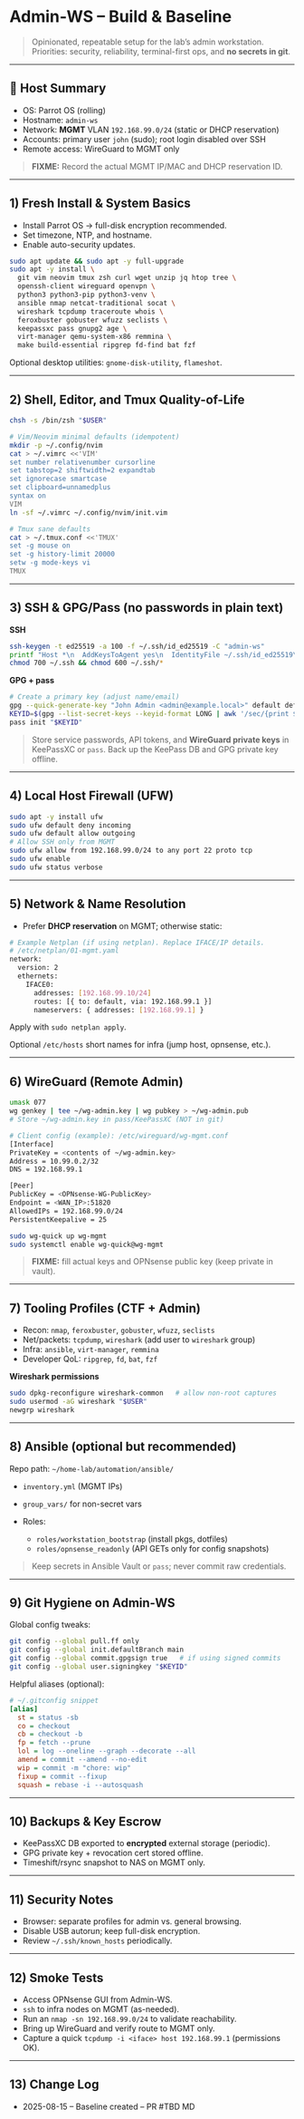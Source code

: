 # Admin-WS – Build & Baseline

> Opinionated, repeatable setup for the lab’s admin workstation.  
> Priorities: security, reliability, terminal-first ops, and **no secrets in git**.

---

## 🧾 Host Summary
- OS: Parrot OS (rolling)  
- Hostname: `admin-ws`  
- Network: **MGMT** VLAN `192.168.99.0/24` (static or DHCP reservation)  
- Accounts: primary user `john` (sudo); root login disabled over SSH  
- Remote access: WireGuard to MGMT only

> **FIXME:** Record the actual MGMT IP/MAC and DHCP reservation ID.

---

## 1) Fresh Install & System Basics
- Install Parrot OS → full-disk encryption recommended.
- Set timezone, NTP, and hostname.
- Enable auto-security updates.

```bash
sudo apt update && sudo apt -y full-upgrade
sudo apt -y install \
  git vim neovim tmux zsh curl wget unzip jq htop tree \
  openssh-client wireguard openvpn \
  python3 python3-pip python3-venv \
  ansible nmap netcat-traditional socat \
  wireshark tcpdump traceroute whois \
  feroxbuster gobuster wfuzz seclists \
  keepassxc pass gnupg2 age \
  virt-manager qemu-system-x86 remmina \
  make build-essential ripgrep fd-find bat fzf
````

Optional desktop utilities: `gnome-disk-utility`, `flameshot`.

---

## 2) Shell, Editor, and Tmux Quality-of-Life

```bash
chsh -s /bin/zsh "$USER"

# Vim/Neovim minimal defaults (idempotent)
mkdir -p ~/.config/nvim
cat > ~/.vimrc <<'VIM'
set number relativenumber cursorline
set tabstop=2 shiftwidth=2 expandtab
set ignorecase smartcase
set clipboard=unnamedplus
syntax on
VIM
ln -sf ~/.vimrc ~/.config/nvim/init.vim

# Tmux sane defaults
cat > ~/.tmux.conf <<'TMUX'
set -g mouse on
set -g history-limit 20000
setw -g mode-keys vi
TMUX
```

---

## 3) SSH & GPG/Pass (no passwords in plain text)

**SSH**

```bash
ssh-keygen -t ed25519 -a 100 -f ~/.ssh/id_ed25519 -C "admin-ws"
printf "Host *\n  AddKeysToAgent yes\n  IdentityFile ~/.ssh/id_ed25519\n" >> ~/.ssh/config
chmod 700 ~/.ssh && chmod 600 ~/.ssh/*
```

**GPG + pass**

```bash
# Create a primary key (adjust name/email)
gpg --quick-generate-key "John Admin <admin@example.local>" default default never
KEYID=$(gpg --list-secret-keys --keyid-format LONG | awk '/sec/{print $2}' | sed -n '1s|.*/||p')
pass init "$KEYID"
```

> Store service passwords, API tokens, and **WireGuard private keys** in KeePassXC or `pass`.
> Back up the KeePass DB and GPG private key offline.

---

## 4) Local Host Firewall (UFW)

```bash
sudo apt -y install ufw
sudo ufw default deny incoming
sudo ufw default allow outgoing
# Allow SSH only from MGMT
sudo ufw allow from 192.168.99.0/24 to any port 22 proto tcp
sudo ufw enable
sudo ufw status verbose
```

---

## 5) Network & Name Resolution

* Prefer **DHCP reservation** on MGMT; otherwise static:

```bash
# Example Netplan (if using netplan). Replace IFACE/IP details.
# /etc/netplan/01-mgmt.yaml
network:
  version: 2
  ethernets:
    IFACE0:
      addresses: [192.168.99.10/24]
      routes: [{ to: default, via: 192.168.99.1 }]
      nameservers: { addresses: [192.168.99.1] }
```

Apply with `sudo netplan apply`.

Optional `/etc/hosts` short names for infra (jump host, opnsense, etc.).

---

## 6) WireGuard (Remote Admin)

```bash
umask 077
wg genkey | tee ~/wg-admin.key | wg pubkey > ~/wg-admin.pub
# Store ~/wg-admin.key in pass/KeePassXC (NOT in git)

# Client config (example): /etc/wireguard/wg-mgmt.conf
[Interface]
PrivateKey = <contents of ~/wg-admin.key>
Address = 10.99.0.2/32
DNS = 192.168.99.1

[Peer]
PublicKey = <OPNsense-WG-PublicKey>
Endpoint = <WAN_IP>:51820
AllowedIPs = 192.168.99.0/24
PersistentKeepalive = 25

sudo wg-quick up wg-mgmt
sudo systemctl enable wg-quick@wg-mgmt
```

> **FIXME:** fill actual keys and OPNsense public key (keep private in vault).

---

## 7) Tooling Profiles (CTF + Admin)

* Recon: `nmap`, `feroxbuster`, `gobuster`, `wfuzz`, `seclists`
* Net/packets: `tcpdump`, `wireshark` (add user to `wireshark` group)
* Infra: `ansible`, `virt-manager`, `remmina`
* Developer QoL: `ripgrep`, `fd`, `bat`, `fzf`

**Wireshark permissions**

```bash
sudo dpkg-reconfigure wireshark-common   # allow non-root captures
sudo usermod -aG wireshark "$USER"
newgrp wireshark
```

---

## 8) Ansible (optional but recommended)

Repo path: `~/home-lab/automation/ansible/`

* `inventory.yml` (MGMT IPs)
* `group_vars/` for non-secret vars
* Roles:

  * `roles/workstation_bootstrap` (install pkgs, dotfiles)
  * `roles/opnsense_readonly` (API GETs only for config snapshots)

> Keep secrets in Ansible Vault or `pass`; never commit raw credentials.

---

## 9) Git Hygiene on Admin-WS

Global config tweaks:

```bash
git config --global pull.ff only
git config --global init.defaultBranch main
git config --global commit.gpgsign true   # if using signed commits
git config --global user.signingkey "$KEYID"
```

Helpful aliases (optional):

```ini
# ~/.gitconfig snippet
[alias]
  st = status -sb
  co = checkout
  cb = checkout -b
  fp = fetch --prune
  lol = log --oneline --graph --decorate --all
  amend = commit --amend --no-edit
  wip = commit -m "chore: wip"
  fixup = commit --fixup
  squash = rebase -i --autosquash
```

---

## 10) Backups & Key Escrow

* KeePassXC DB exported to **encrypted** external storage (periodic).
* GPG private key + revocation cert stored offline.
* Timeshift/rsync snapshot to NAS on MGMT only.

---

## 11) Security Notes

* Browser: separate profiles for admin vs. general browsing.
* Disable USB autorun; keep full-disk encryption.
* Review `~/.ssh/known_hosts` periodically.

---

## 12) Smoke Tests

* Access OPNsense GUI from Admin-WS.
* `ssh` to infra nodes on MGMT (as-needed).
* Run an `nmap -sn 192.168.99.0/24` to validate reachability.
* Bring up WireGuard and verify route to MGMT only.
* Capture a quick `tcpdump -i <iface> host 192.168.99.1` (permissions OK).

---

## 13) Change Log

* 2025-08-15 – Baseline created – PR #TBD
  MD
